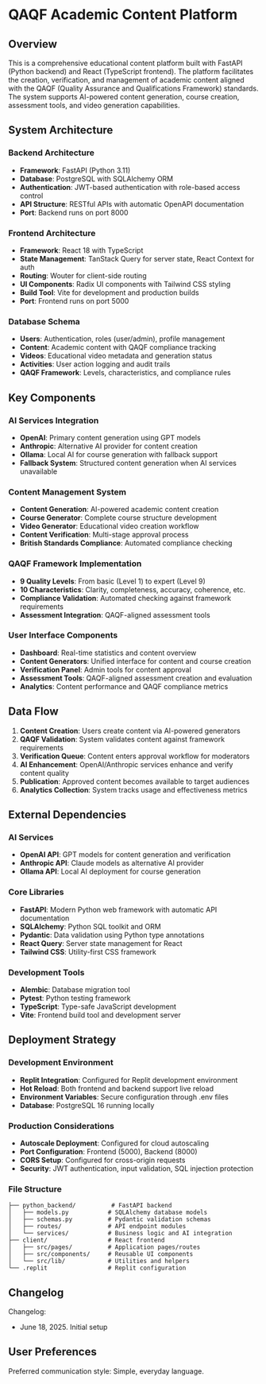 # QAQF Academic Content Platform

## Overview

This is a comprehensive educational content platform built with FastAPI (Python backend) and React (TypeScript frontend). The platform facilitates the creation, verification, and management of academic content aligned with the QAQF (Quality Assurance and Qualifications Framework) standards. The system supports AI-powered content generation, course creation, assessment tools, and video generation capabilities.

## System Architecture

### Backend Architecture
- **Framework**: FastAPI (Python 3.11)
- **Database**: PostgreSQL with SQLAlchemy ORM
- **Authentication**: JWT-based authentication with role-based access control
- **API Structure**: RESTful APIs with automatic OpenAPI documentation
- **Port**: Backend runs on port 8000

### Frontend Architecture
- **Framework**: React 18 with TypeScript
- **State Management**: TanStack Query for server state, React Context for auth
- **Routing**: Wouter for client-side routing
- **UI Components**: Radix UI components with Tailwind CSS styling
- **Build Tool**: Vite for development and production builds
- **Port**: Frontend runs on port 5000

### Database Schema
- **Users**: Authentication, roles (user/admin), profile management
- **Content**: Academic content with QAQF compliance tracking
- **Videos**: Educational video metadata and generation status
- **Activities**: User action logging and audit trails
- **QAQF Framework**: Levels, characteristics, and compliance rules

## Key Components

### AI Services Integration
- **OpenAI**: Primary content generation using GPT models
- **Anthropic**: Alternative AI provider for content creation
- **Ollama**: Local AI for course generation with fallback support
- **Fallback System**: Structured content generation when AI services unavailable

### Content Management System
- **Content Generation**: AI-powered academic content creation
- **Course Generator**: Complete course structure development
- **Video Generator**: Educational video creation workflow
- **Content Verification**: Multi-stage approval process
- **British Standards Compliance**: Automated compliance checking

### QAQF Framework Implementation
- **9 Quality Levels**: From basic (Level 1) to expert (Level 9)
- **10 Characteristics**: Clarity, completeness, accuracy, coherence, etc.
- **Compliance Validation**: Automated checking against framework requirements
- **Assessment Integration**: QAQF-aligned assessment tools

### User Interface Components
- **Dashboard**: Real-time statistics and content overview
- **Content Generators**: Unified interface for content and course creation
- **Verification Panel**: Admin tools for content approval
- **Assessment Tools**: QAQF-aligned assessment creation and evaluation
- **Analytics**: Content performance and QAQF compliance metrics

## Data Flow

1. **Content Creation**: Users create content via AI-powered generators
2. **QAQF Validation**: System validates content against framework requirements
3. **Verification Queue**: Content enters approval workflow for moderators
4. **AI Enhancement**: OpenAI/Anthropic services enhance and verify content quality
5. **Publication**: Approved content becomes available to target audiences
6. **Analytics Collection**: System tracks usage and effectiveness metrics

## External Dependencies

### AI Services
- **OpenAI API**: GPT models for content generation and verification
- **Anthropic API**: Claude models as alternative AI provider
- **Ollama API**: Local AI deployment for course generation

### Core Libraries
- **FastAPI**: Modern Python web framework with automatic API documentation
- **SQLAlchemy**: Python SQL toolkit and ORM
- **Pydantic**: Data validation using Python type annotations
- **React Query**: Server state management for React
- **Tailwind CSS**: Utility-first CSS framework

### Development Tools
- **Alembic**: Database migration tool
- **Pytest**: Python testing framework
- **TypeScript**: Type-safe JavaScript development
- **Vite**: Frontend build tool and development server

## Deployment Strategy

### Development Environment
- **Replit Integration**: Configured for Replit development environment
- **Hot Reload**: Both frontend and backend support live reload
- **Environment Variables**: Secure configuration through .env files
- **Database**: PostgreSQL 16 running locally

### Production Considerations
- **Autoscale Deployment**: Configured for cloud autoscaling
- **Port Configuration**: Frontend (5000), Backend (8000)
- **CORS Setup**: Configured for cross-origin requests
- **Security**: JWT authentication, input validation, SQL injection protection

### File Structure
```
├── python_backend/          # FastAPI backend
│   ├── models.py           # SQLAlchemy database models
│   ├── schemas.py          # Pydantic validation schemas
│   ├── routes/             # API endpoint modules
│   └── services/           # Business logic and AI integration
├── client/                 # React frontend
│   ├── src/pages/          # Application pages/routes
│   ├── src/components/     # Reusable UI components
│   └── src/lib/            # Utilities and helpers
└── .replit                 # Replit configuration
```

## Changelog

Changelog:
- June 18, 2025. Initial setup

## User Preferences

Preferred communication style: Simple, everyday language.